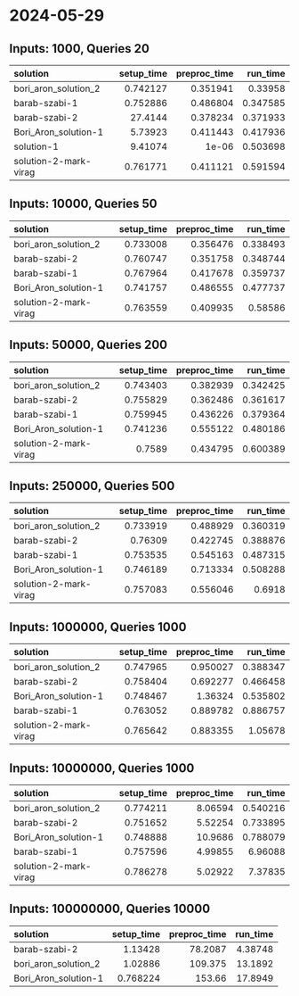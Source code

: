 # 2024-05-29

## Inputs: 1000, Queries 20

| solution              |   setup_time |   preproc_time |   run_time |
|:----------------------|-------------:|---------------:|-----------:|
| bori_aron_solution_2  |     0.742127 |       0.351941 |   0.33958  |
| barab-szabi-1         |     0.752886 |       0.486804 |   0.347585 |
| barab-szabi-2         |    27.4144   |       0.378234 |   0.371933 |
| Bori_Aron_solution-1  |     5.73923  |       0.411443 |   0.417936 |
| solution-1            |     9.41074  |       1e-06    |   0.503698 |
| solution-2-mark-virag |     0.761771 |       0.411121 |   0.591594 |

## Inputs: 10000, Queries 50

| solution              |   setup_time |   preproc_time |   run_time |
|:----------------------|-------------:|---------------:|-----------:|
| bori_aron_solution_2  |     0.733008 |       0.356476 |   0.338493 |
| barab-szabi-2         |     0.760747 |       0.351758 |   0.348744 |
| barab-szabi-1         |     0.767964 |       0.417678 |   0.359737 |
| Bori_Aron_solution-1  |     0.741757 |       0.486555 |   0.477737 |
| solution-2-mark-virag |     0.763559 |       0.409935 |   0.58586  |

## Inputs: 50000, Queries 200

| solution              |   setup_time |   preproc_time |   run_time |
|:----------------------|-------------:|---------------:|-----------:|
| bori_aron_solution_2  |     0.743403 |       0.382939 |   0.342425 |
| barab-szabi-2         |     0.755829 |       0.362486 |   0.361617 |
| barab-szabi-1         |     0.759945 |       0.436226 |   0.379364 |
| Bori_Aron_solution-1  |     0.741236 |       0.555122 |   0.480186 |
| solution-2-mark-virag |     0.7589   |       0.434795 |   0.600389 |

## Inputs: 250000, Queries 500

| solution              |   setup_time |   preproc_time |   run_time |
|:----------------------|-------------:|---------------:|-----------:|
| bori_aron_solution_2  |     0.733919 |       0.488929 |   0.360319 |
| barab-szabi-2         |     0.76309  |       0.422745 |   0.388876 |
| barab-szabi-1         |     0.753535 |       0.545163 |   0.487315 |
| Bori_Aron_solution-1  |     0.746189 |       0.713334 |   0.508288 |
| solution-2-mark-virag |     0.757083 |       0.556046 |   0.6918   |

## Inputs: 1000000, Queries 1000

| solution              |   setup_time |   preproc_time |   run_time |
|:----------------------|-------------:|---------------:|-----------:|
| bori_aron_solution_2  |     0.747965 |       0.950027 |   0.388347 |
| barab-szabi-2         |     0.758404 |       0.692277 |   0.466458 |
| Bori_Aron_solution-1  |     0.748467 |       1.36324  |   0.535802 |
| barab-szabi-1         |     0.763052 |       0.889782 |   0.886757 |
| solution-2-mark-virag |     0.765642 |       0.883355 |   1.05678  |

## Inputs: 10000000, Queries 1000

| solution              |   setup_time |   preproc_time |   run_time |
|:----------------------|-------------:|---------------:|-----------:|
| bori_aron_solution_2  |     0.774211 |        8.06594 |   0.540216 |
| barab-szabi-2         |     0.751652 |        5.52254 |   0.733895 |
| Bori_Aron_solution-1  |     0.748888 |       10.9686  |   0.788079 |
| barab-szabi-1         |     0.757596 |        4.99855 |   6.96088  |
| solution-2-mark-virag |     0.786278 |        5.02922 |   7.37835  |

## Inputs: 100000000, Queries 10000

| solution             |   setup_time |   preproc_time |   run_time |
|:---------------------|-------------:|---------------:|-----------:|
| barab-szabi-2        |     1.13428  |        78.2087 |    4.38748 |
| bori_aron_solution_2 |     1.02886  |       109.375  |   13.1892  |
| Bori_Aron_solution-1 |     0.768224 |       153.66   |   17.8949  |